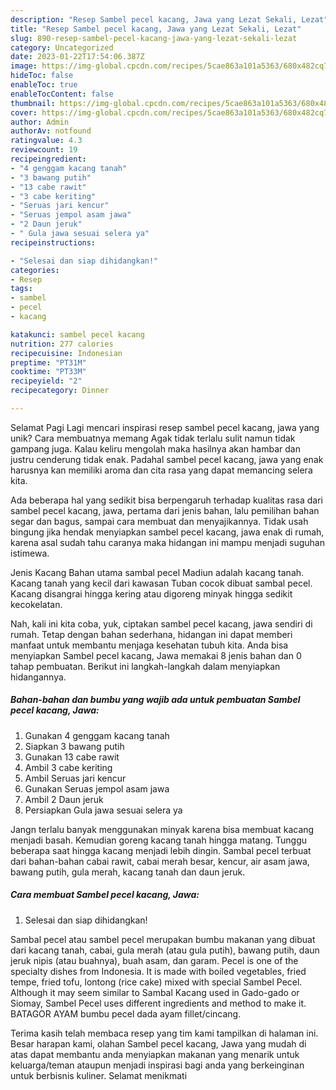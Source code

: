 ```yaml
---
description: "Resep Sambel pecel kacang, Jawa yang Lezat Sekali, Lezat"
title: "Resep Sambel pecel kacang, Jawa yang Lezat Sekali, Lezat"
slug: 890-resep-sambel-pecel-kacang-jawa-yang-lezat-sekali-lezat
category: Uncategorized
date: 2023-01-22T17:54:06.387Z
image: https://img-global.cpcdn.com/recipes/5cae863a101a5363/680x482cq70/sambel-pecel-kacang-jawa-foto-resep-utama.jpg
hideToc: false
enableToc: true
enableTocContent: false
thumbnail: https://img-global.cpcdn.com/recipes/5cae863a101a5363/680x482cq70/sambel-pecel-kacang-jawa-foto-resep-utama.jpg
cover: https://img-global.cpcdn.com/recipes/5cae863a101a5363/680x482cq70/sambel-pecel-kacang-jawa-foto-resep-utama.jpg
author: Admin
authorAv: notfound
ratingvalue: 4.3
reviewcount: 19
recipeingredient:
- "4 genggam kacang tanah"
- "3 bawang putih"
- "13 cabe rawit"
- "3 cabe keriting"
- "Seruas jari kencur"
- "Seruas jempol asam jawa"
- "2 Daun jeruk"
- " Gula jawa sesuai selera ya"
recipeinstructions:

- "Selesai dan siap dihidangkan!"
categories:
- Resep
tags:
- sambel
- pecel
- kacang

katakunci: sambel pecel kacang 
nutrition: 277 calories
recipecuisine: Indonesian
preptime: "PT31M"
cooktime: "PT33M"
recipeyield: "2"
recipecategory: Dinner

---
```



Selamat Pagi Lagi mencari inspirasi resep sambel pecel kacang, jawa yang unik? Cara membuatnya memang Agak tidak terlalu sulit namun tidak gampang juga. Kalau keliru mengolah maka hasilnya akan hambar dan justru cenderung tidak enak. Padahal sambel pecel kacang, jawa yang enak harusnya kan memiliki aroma dan cita rasa yang dapat memancing selera kita.


Ada beberapa hal yang sedikit bisa berpengaruh terhadap kualitas rasa dari sambel pecel kacang, jawa, pertama dari jenis bahan, lalu pemilihan bahan segar dan bagus, sampai cara membuat dan menyajikannya. Tidak usah bingung jika hendak menyiapkan sambel pecel kacang, jawa enak di rumah, karena asal sudah tahu caranya maka hidangan ini mampu menjadi suguhan istimewa.

Jenis Kacang Bahan utama sambal pecel Madiun adalah kacang tanah. Kacang tanah yang kecil dari kawasan Tuban cocok dibuat sambal pecel. Kacang disangrai hingga kering atau digoreng minyak hingga sedikit kecokelatan.


Nah, kali ini kita coba, yuk, ciptakan sambel pecel kacang, jawa sendiri di rumah. Tetap dengan bahan sederhana, hidangan ini dapat memberi manfaat untuk membantu menjaga kesehatan tubuh kita. Anda bisa menyiapkan Sambel pecel kacang, Jawa memakai 8 jenis bahan dan 0 tahap pembuatan. Berikut ini langkah-langkah dalam menyiapkan hidangannya.

<!--inarticleads1-->

##### Bahan-bahan dan bumbu yang wajib ada untuk pembuatan Sambel pecel kacang, Jawa:

1. Gunakan 4 genggam kacang tanah
1. Siapkan 3 bawang putih
1. Gunakan 13 cabe rawit
1. Ambil 3 cabe keriting
1. Ambil Seruas jari kencur
1. Gunakan Seruas jempol asam jawa
1. Ambil 2 Daun jeruk
1. Persiapkan  Gula jawa sesuai selera ya


Jangn terlalu banyak menggunakan minyak karena bisa membuat kacang menjadi basah. Kemudian goreng kacang tanah hingga matang. Tunggu beberapa saat hingga kacang menjadi lebih dingin. Sambal pecel terbuat dari bahan-bahan cabai rawit, cabai merah besar, kencur, air asam jawa, bawang putih, gula merah, kacang tanah dan daun jeruk. 

<!--inarticleads2-->

##### Cara membuat Sambel pecel kacang, Jawa:


1. Selesai dan siap dihidangkan!

Sambal pecel atau sambel pecel merupakan bumbu makanan yang dibuat dari kacang tanah, cabai, gula merah (atau gula putih), bawang putih, daun jeruk nipis (atau buahnya), buah asam, dan garam. Pecel is one of the specialty dishes from Indonesia. It is made with boiled vegetables, fried tempe, fried tofu, lontong (rice cake) mixed with special Sambel Pecel. Although it may seem similar to Sambal Kacang used in Gado-gado or Siomay, Sambel Pecel uses different ingredients and method to make it. BATAGOR AYAM bumbu pecel dada ayam fillet/cincang. 

Terima kasih telah membaca resep yang tim kami tampilkan di halaman ini. Besar harapan kami, olahan Sambel pecel kacang, Jawa yang mudah di atas dapat membantu anda menyiapkan makanan yang menarik untuk keluarga/teman ataupun menjadi inspirasi bagi anda yang berkeinginan untuk berbisnis kuliner. Selamat menikmati
